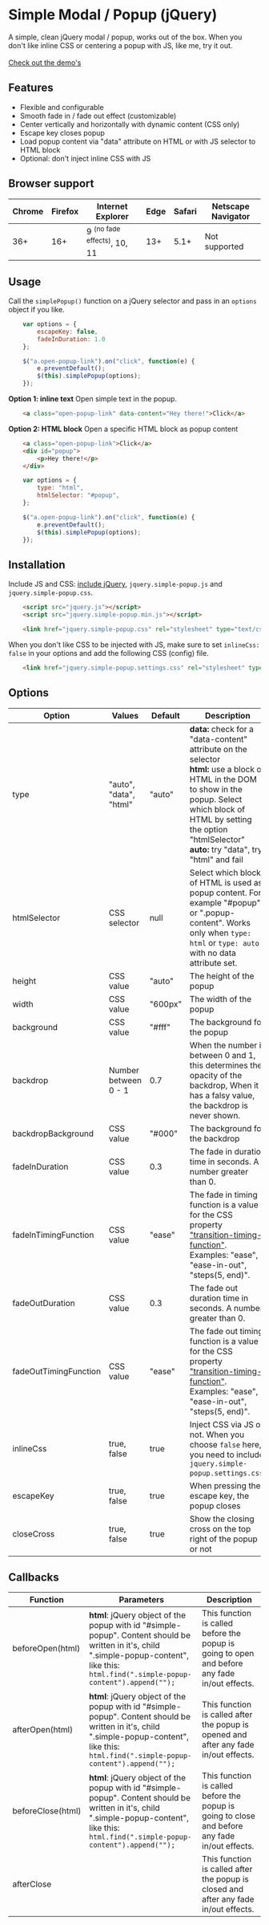 # Simple Modal / Popup (jQuery) 
A simple, clean jQuery modal / popup, works out of the box. When you don't like inline CSS or centering a popup with JS, like me, try it out.<br><br>
[Check out the demo's](https://daankuijsten.github.io/simple-popup/)

## Features
- Flexible and configurable
- Smooth fade in / fade out effect (customizable)
- Center vertically and horizontally with dynamic content (CSS only)
- Escape key closes popup
- Load popup content via "data" attribute on HTML or with JS selector to HTML block
- Optional: don't inject inline CSS with JS

## Browser support
| Chrome | Firefox | Internet Explorer                   | Edge | Safari | Netscape Navigator |
|--------|---------|-------------------------------------|------|--------|--------------------|
| 36+    | 16+     | 9 <sup>(no fade effects)</sup>, 10, 11 | 13+  | 5.1+   | Not supported      |

## Usage
Call the `simplePopup()` function on a jQuery selector and pass in an `options` object if you like.

```javascript
    var options = {
        escapeKey: false,
        fadeInDuration: 1.0
    };

    $("a.open-popup-link").on("click", function(e) {
        e.preventDefault();
        $(this).simplePopup(options);
    });
```

**Option 1: inline text** Open simple text in the popup.

```html
    <a class="open-popup-link" data-content="Hey there!">Click</a>
```

**Option 2: HTML block** Open a specific HTML block as popup content

```html
    <a class="open-popup-link">Click</a>
    <div id="popup">
        <p>Hey there!</p>
    </div>
```

```javascript
    var options = {
        type: "html",
        htmlSelector: "#popup",
    };

    $("a.open-popup-link").on("click", function(e) {
        e.preventDefault();
        $(this).simplePopup(options);
    });
```

## Installation
Include JS and CSS: [include jQuery](https://jquery.com/download/), `jquery.simple-popup.js` and `jquery.simple-popup.css`.

```html
    <script src="jquery.js"></script>
    <script src="jquery.simple-popup.min.js"></script>

    <link href="jquery.simple-popup.css" rel="stylesheet" type="text/css" />
```

When you don't like CSS to be injected with JS, make sure to set `inlineCss: false` in your options and add the following CSS (config) file.

```html
    <link href="jquery.simple-popup.settings.css" rel="stylesheet" type="text/css" />
```

## Options
| Option                | Values                 | Default | Description                                                                                                                                    |
|--------------------|------------------------|---------|------------------------------------------------------------------------------------------------------------------------------------------------|
| type                  | "auto", "data", "html" | "auto"  | **data:** check for a "data-content" attribute on the selector <br>**html:** use a block of HTML in the DOM to show in the popup. Select which block of HTML by setting the option "htmlSelector"<br> **auto:** try "data", try "html" and fail  |
| htmlSelector          | CSS selector           | null    | Select which block of HTML is used as popup content. For example "#popup" or ".popup-content". Works only when `type: html` or `type: auto` with no data attribute set.
| height                | CSS value              | "auto"  | The height of the popup                                                                                                                        |
| width                 | CSS value              | "600px" | The width of the popup                                                                                                                         |
| background            | CSS value              | "#fff"  | The background for the popup                                                                                                                   |
| backdrop              | Number between 0 - 1   | 0.7     | When the number is between 0 and 1, this determines the opacity of the backdrop,  When it has a falsy value, the backdrop is never shown.      |
| backdropBackground    | CSS value              | "#000"  | The background for the backdrop                                                                                                                |
| fadeInDuration        | CSS value              | 0.3     | The fade in duration time in seconds. A number greater than 0.                                                                                 |
| fadeInTimingFunction  | CSS value              | "ease"  | The fade in timing function is a value for the CSS property ["transition-timing-function"](https://developer.mozilla.org/en-US/docs/Web/CSS/transition-timing-function). Examples: "ease", "ease-in-out", "steps(5, end)".    |
| fadeOutDuration       | CSS value              | 0.3     | The fade out duration time in seconds. A number greater than 0.                                                                                 |
| fadeOutTimingFunction | CSS value              | "ease"  | The fade out timing function is a value for the CSS property ["transition-timing-function"](https://developer.mozilla.org/en-US/docs/Web/CSS/transition-timing-function). Examples: "ease", "ease-in-out", "steps(5, end)".    |
| inlineCss             | true, false            | true    | Inject CSS via JS or not. When you choose `false` here, you need to include `jquery.simple-popup.settings.css`.                                |
| escapeKey             | true, false            | true    | When pressing the escape key, the popup closes                                                                                                 |
| closeCross            | true, false            | true    | Show the closing cross on the top right of the popup or not                                                                                    |

## Callbacks
| Function          | Parameters                                                                                                                                                                                  | Description                                                                                    |
|-------------------|---------------------------------------------------------------------------------------------------------------------------------------------------------------------------------------------|------------------------------------------------------------------------------------------------|
| beforeOpen(html)  | **html**: jQuery object of the popup with id "#simple-popup". Content should be written in it's, child ".simple-popup-content", like this: `html.find(".simple-popup-content").append("");` | This function is called before the popup is going to open and before any fade in/out effects.  |
| afterOpen(html)   | **html**: jQuery object of the popup with id "#simple-popup". Content should be written in it's, child ".simple-popup-content", like this: `html.find(".simple-popup-content").append("");` | This function is called after the popup is opened and after any fade in/out effects.           |
| beforeClose(html) | **html**: jQuery object of the popup with id "#simple-popup". Content should be written in it's, child ".simple-popup-content", like this: `html.find(".simple-popup-content").append("");` | This function is called before the popup is going to close and before any fade in/out effects. |
| afterClose        |                                                                                                                                                                                             | This function is called after the popup is closed and after any fade in/out effects.           |


